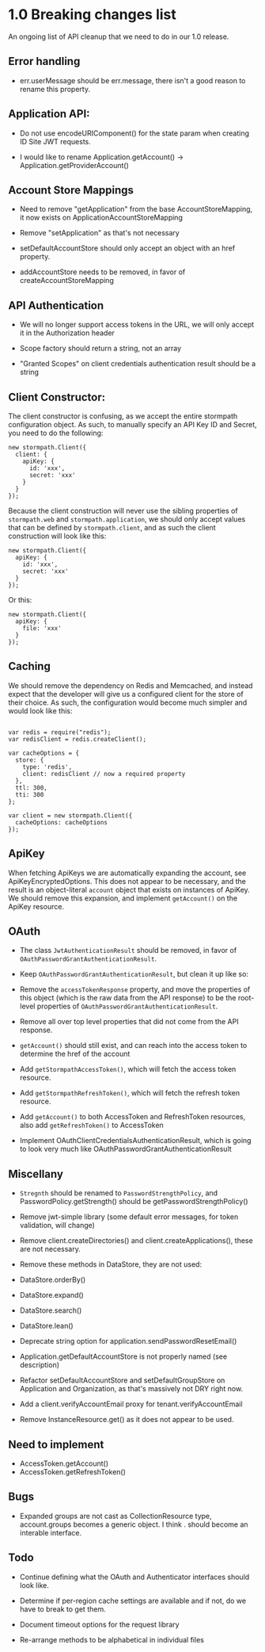 # 1.0 Breaking changes list

An ongoing list of API cleanup that we need to do in our 1.0 release.

## Error handling

* err.userMessage should be err.message, there isn't a good reason to rename this property.

## Application API:

* Do not use encodeURIComponent() for the state param when creating ID Site JWT requests.

* I would like to rename Application.getAccount() -> Application.getProviderAccount()

## Account Store Mappings

* Need to remove "getApplication" from the base AccountStoreMapping, it now exists on ApplicationAccountStoreMapping

* Remove "setApplication" as that's not necessary

* setDefaultAccountStore should only accept an object with an href property.

* addAccountStore needs to be removed, in favor of createAccountStoreMapping

## API Authentication

* We will no longer support access tokens in the URL, we will only accept it in the Authorization header

* Scope factory should return a string, not an array

* "Granted Scopes" on client credentials authentication result should be a string

## Client Constructor:

The client constructor is confusing, as we accept the entire stormpath configuration
object. As such, to manually specify an API Key ID and Secret, you need to
do the following:

```
new stormpath.Client({
  client: {
    apiKey: {
      id: 'xxx',
      secret: 'xxx'
    }
  }
});
```

Because the client construction will never use the sibling properties of
`stormpath.web` and `stormpath.application`, we should only accept values that
can be defined by `stormpath.client`, and as such the client construction will
look like this:

```
new stormpath.Client({
  apiKey: {
    id: 'xxx',
    secret: 'xxx'
  }
});
```

Or this:

```
new stormpath.Client({
  apiKey: {
    file: 'xxx'
  }
});
```

## Caching

We should remove the dependency on Redis and Memcached, and instead expect that
the developer will give us a configured client for the store of their choice. As
such, the configuration would become much simpler and would look like this:

```

var redis = require("redis");
var redisClient = redis.createClient();

var cacheOptions = {
  store: {
    type: 'redis',
    client: redisClient // now a required property
  },
  ttl: 300,
  tti: 300
};

var client = new stormpath.Client({
  cacheOptions: cacheOptions
});
```

## ApiKey

When fetching ApiKeys we are automatically expanding the account, see
ApiKeyEncryptedOptions.  This does not appear to be necessary, and the result
is an object-literal `account` object that exists on instances of ApiKey.  We
should remove this expansion, and implement `getAccount()` on the ApiKey
resource.

## OAuth

* The class `JwtAuthenticationResult` should be removed, in favor of `OAuthPasswordGrantAuthenticationResult`.

* Keep `OAuthPasswordGrantAuthenticationResult`, but clean it up like so:

 * Remove the `accessTokenResponse` property, and move the properties of this
   object (which is the raw data from the API response) to be the root-level
   properties of `OAuthPasswordGrantAuthenticationResult`.
 * Remove all over top level properties that did not come from the API response.
 * `getAccount()` should still exist, and can reach into the access token to
   determine the href of the account
 * Add `getStormpathAccessToken()`, which will fetch the access token resource.
 * Add `getStormpathRefreshToken()`, which will fetch the refresh token resource.

* Add `getAccount()` to both AccessToken and RefreshToken resources, also add
  `getRefreshToken()` to AccessToken

* Implement OAuthClientCredentialsAuthenticationResult, which is going to look very much like OAuthPasswordGrantAuthenticationResult

## Miscellany

* `Stregnth` should be renamed to `PasswordStrengthPolicy`, and PasswordPolicy.getStrength() should be getPasswordStrengthPolicy()

* Remove jwt-simple library (some default error messages, for token validation, will change)

* Remove client.createDirectories() and client.createApplications(), these are not necessary.

* Remove these methods in DataStore, they are not used:
 * DataStore.orderBy()
 * DataStore.expand()
 * DataStore.search()
 * DataStore.lean()

* Deprecate string option for application.sendPasswordResetEmail()

* Application.getDefaultAccountStore is not properly named (see description)

* Refactor setDefaultAccountStore and setDefaultGroupStore on Application and Organization, as that's massively not DRY right now.

* Add a client.verifyAccountEmail proxy for tenant.verifyAccountEmail

* Remove InstanceResource.get() as it does not appear to be used.

## Need to implement

* AccessToken.getAccount()
* AccessToken.getRefreshToken()

## Bugs

* Expanded groups are not cast as CollectionResource type, account.groups becomes
  a generic object.  I think <reource>.<collection> should become an interable interface.

## Todo

* Continue defining what the OAuth and Authenticator interfaces should look like.

* Determine if per-region cache settings are available and if not, do we have to break to get them.

* Document timeout options for the request library

* Re-arrange methods to be alphabetical in individual files